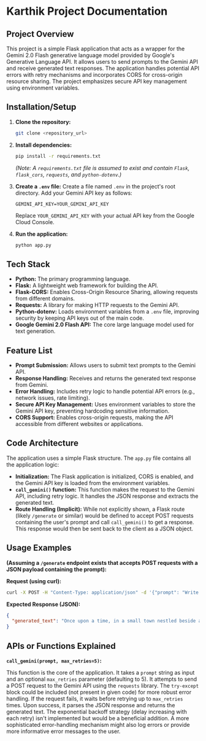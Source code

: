 # Karthik Project Documentation

## Project Overview

This project is a simple Flask application that acts as a wrapper for the Gemini 2.0 Flash generative language model provided by Google's Generative Language API. It allows users to send prompts to the Gemini API and receive generated text responses. The application handles potential API errors with retry mechanisms and incorporates CORS for cross-origin resource sharing.  The project emphasizes secure API key management using environment variables.

## Installation/Setup

1. **Clone the repository:**
   ```bash
   git clone <repository_url>
   ```

2. **Install dependencies:**
   ```bash
   pip install -r requirements.txt 
   ```
   *(Note:  A `requirements.txt` file is assumed to exist and contain `Flask`, `flask_cors`, `requests`, and `python-dotenv`.)*


3. **Create a `.env` file:** Create a file named `.env` in the project's root directory. Add your Gemini API key as follows:
   ```
   GEMINI_API_KEY=YOUR_GEMINI_API_KEY
   ```
   Replace `YOUR_GEMINI_API_KEY` with your actual API key from the Google Cloud Console.


4. **Run the application:**
   ```bash
   python app.py
   ```


## Tech Stack

* **Python:** The primary programming language.
* **Flask:** A lightweight web framework for building the API.
* **Flask-CORS:** Enables Cross-Origin Resource Sharing, allowing requests from different domains.
* **Requests:** A library for making HTTP requests to the Gemini API.
* **Python-dotenv:**  Loads environment variables from a `.env` file, improving security by keeping API keys out of the main code.
* **Google Gemini 2.0 Flash API:**  The core large language model used for text generation.


## Feature List

* **Prompt Submission:**  Allows users to submit text prompts to the Gemini API.
* **Response Handling:** Receives and returns the generated text response from Gemini.
* **Error Handling:** Includes retry logic to handle potential API errors (e.g., network issues, rate limiting).
* **Secure API Key Management:** Uses environment variables to store the Gemini API key, preventing hardcoding sensitive information.
* **CORS Support:** Enables cross-origin requests, making the API accessible from different websites or applications.


## Code Architecture

The application uses a simple Flask structure.  The `app.py` file contains all the application logic:

* **Initialization:** The Flask application is initialized, CORS is enabled, and the Gemini API key is loaded from the environment variables.
* **`call_gemini()` function:** This function makes the request to the Gemini API, including retry logic. It handles the JSON response and extracts the generated text.
* **Route Handling (Implicit):** While not explicitly shown, a Flask route (likely `/generate` or similar) would be defined to accept POST requests containing the user's prompt and call `call_gemini()` to get a response. This response would then be sent back to the client as a JSON object.


## Usage Examples

**(Assuming a `/generate` endpoint exists that accepts POST requests with a JSON payload containing the prompt):**


**Request (using curl):**

```bash
curl -X POST -H "Content-Type: application/json" -d '{"prompt": "Write a short story about a talking dog."}' http://localhost:5000/generate
```

**Expected Response (JSON):**

```json
{
  "generated_text": "Once upon a time, in a small town nestled beside a sparkling river, lived a scruffy terrier named Pip.  Pip wasn't just any terrier; he could talk!..."
}
```

## APIs or Functions Explained

**`call_gemini(prompt, max_retries=5)`:**

This function is the core of the application. It takes a `prompt` string as input and an optional `max_retries` parameter (defaulting to 5).  It attempts to send a POST request to the Gemini API using the `requests` library. The `try-except` block could be included (not present in given code) for more robust error handling. If the request fails, it waits before retrying up to `max_retries` times.  Upon success, it parses the JSON response and returns the generated text.  The exponential backoff strategy (delay increasing with each retry) isn't implemented but would be a beneficial addition.  A more sophisticated error-handling mechanism might also log errors or provide more informative error messages to the user.
